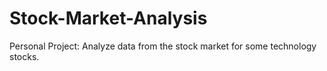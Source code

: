 # Stock-Market-Analysis
Personal Project: Analyze data from the stock market for some technology stocks. 
